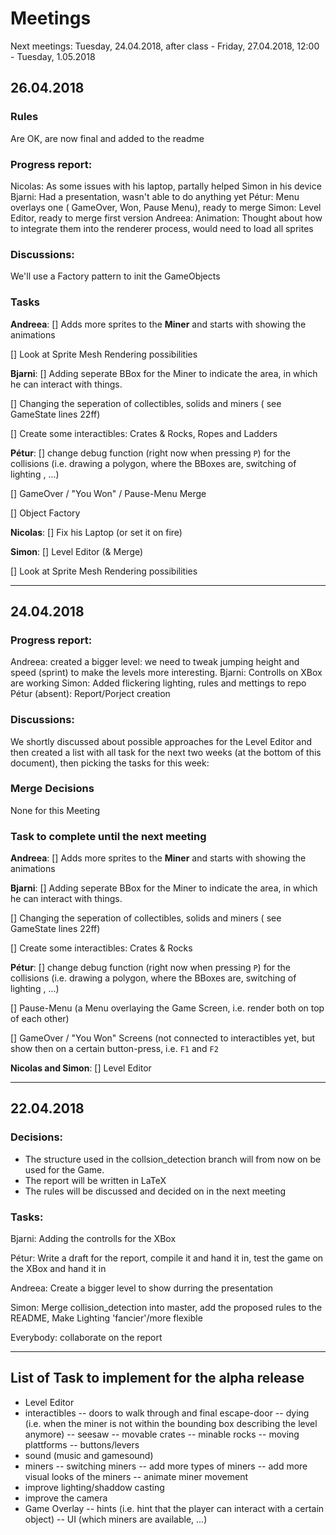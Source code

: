 # Meetings

Next meetings: Tuesday, 24.04.2018, after class - Friday, 27.04.2018, 12:00 - Tuesday, 1.05.2018


## 26.04.2018
### Rules
Are OK, are now final and added to the readme

### Progress report:
Nicolas: As some issues with his laptop, partally helped Simon in his device
Bjarni: Had a presentation, wasn't able to do anything yet
Pétur: Menu overlays one ( GameOver, Won, Pause Menu), ready to merge
Simon: Level Editor, ready to merge first version
Andreea: Animation: Thought about how to integrate them into the renderer process, would need to load all sprites

### Discussions:
We'll use a Factory pattern to init the GameObjects

### Tasks
**Andreea**: 
[] Adds more sprites to the **Miner** and starts with showing the animations

[] Look at Sprite Mesh Rendering possibilities

**Bjarni**:
[] Adding seperate BBox for the Miner to indicate the area, in which he can interact with things.

[] Changing the seperation of collectibles, solids and miners ( see GameState lines 22ff)

[] Create some interactibles: Crates & Rocks, Ropes and Ladders

**Pétur**:
[] change debug function (right now when pressing `P`) for the collisions (i.e. drawing a polygon, where the BBoxes are, switching of lighting , ...)

[] GameOver / "You Won" / Pause-Menu Merge

[] Object Factory


**Nicolas**:
[] Fix his Laptop (or set it on fire)

**Simon**:
[] Level Editor (& Merge)

[] Look at Sprite Mesh Rendering possibilities

---

## 24.04.2018
### Progress report:
Andreea: created a bigger level: we need to tweak jumping height and speed (sprint) to make the levels more interesting.
Bjarni: Controlls on XBox are working
Simon: Added flickering lighting, rules and mettings to repo
Pétur (absent): Report/Porject creation

### Discussions:
We shortly discussed about possible approaches for the Level Editor and then created a list with all task for the next two weeks (at the bottom of this document), then picking the tasks for this week: 

### Merge Decisions
None for this Meeting


### Task to complete until the next meeting
**Andreea**: 
[] Adds more sprites to the **Miner** and starts with showing the animations

**Bjarni**:
[] Adding seperate BBox for the Miner to indicate the area, in which he can interact with things.

[] Changing the seperation of collectibles, solids and miners ( see GameState lines 22ff)

[] Create some interactibles: Crates & Rocks

**Pétur**:
[] change debug function (right now when pressing `P`) for the collisions (i.e. drawing a polygon, where the BBoxes are, switching of lighting , ...)

[] Pause-Menu (a Menu overlaying the Game Screen, i.e. render both on top of each other)

[] GameOver / "You Won" Screens (not connected to interactibles yet, but show then on a certain button-press, i.e. `F1` and `F2`

**Nicolas and Simon**:
[] Level Editor

---

## 22.04.2018

### Decisions:
- The structure used in the collsion_detection branch will from now on be used for the Game.
- The report will be written in LaTeX
- The rules will be discussed and decided on in the next meeting

### Tasks:

Bjarni: Adding the controlls for the XBox

Pétur: Write a draft for the report, compile it and hand it in, test the game on the XBox and hand it in

Andreea: Create a bigger level to show durring the presentation

Simon: Merge collision_detection into master, add the proposed rules to the README, Make Lighting 'fancier'/more flexible

Everybody: collaborate on the report

---


## List of Task to implement for the alpha release
- Level Editor
- interactibles
-- doors to walk through and final escape-door
-- dying (i.e. when the miner is not within the bounding box describing the level anymore)
-- seesaw
-- movable crates
-- minable rocks
-- moving plattforms
-- buttons/levers
- sound (music and gamesound)
- miners
-- switching miners
-- add more types of miners
-- add more visual looks of the miners
-- animate miner movement
- improve lighting/shaddow casting
- improve the camera
- Game Overlay 
-- hints (i.e. hint that the player can interact with a certain object)
-- UI (which miners are available, ...)


